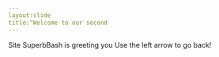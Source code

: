 ```yaml
---
layout:slide
title:"Welcome to our second
---
```

Site SuperbBash is greeting you
Use the left arrow to go back!
